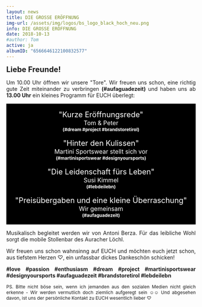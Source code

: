 ```yaml
---
layout: news
title: DIE GROSSE ERÖFFNUNG
img-url: /assets/img/logos/bs_logo_black_hoch_neu.png
info: DIE GROSSE ERÖFFNUNG
date: 2018-10-13
#author: Tom
active: ja
albumID: "6566646122100832577"
---
```

<b><span style="font-size:20px">Liebe Freunde!</span></b>

<p style="text-align: justify">Um 10.00 Uhr öffnen wir unsere "Tore". Wir freuen uns schon, eine richtig gute
Zeit miteinander zu verbringen <b>(&#35;aufaguadezeit)</b> und haben uns ab <b>13.00 Uhr</b> ein kleines
Programm für EUCH überlegt:</p>

<div style="background-color:black; color:white; padding-left: 8px;padding-right: 8px; text-align: center">
<br>
<span style="font-size: 20px">"Kurze Eröffnungsrede"</span>
<br>
<span style="font-size: 16px">Tom &amp; Peter</span>
<br>
<span style="font-size: 12px"><b>(&#35;dream &#35;project &#35;brandstoretirol)</b></span>
<br>
<br>
<span style="font-size: 20px">"Hinter den Kulissen"</span>
<br>
<span style="font-size: 16px">Martini Sportswear stellt sich vor</span>
<br>
<span style="font-size: 12px"><b>(&#35;martinisportswear &#35;designyoursports)</b></span>
<br>
<br>
<span style="font-size: 20px">"Die Leidenschaft fürs Leben"</span>
<br>
<span style="font-size: 16px">Susi Kimmel</span> 
<br>
<span style="font-size: 12px"><b>(&#35;lebdeilebn)</b></span>
<br>
<br>
<span style="font-size: 20px">"Preisübergaben und eine kleine Überraschung"</span>
<br>
<span style="font-size: 16px">Wir gemeinsam</span> 
<br>
<span style="font-size: 12px"><b>(&#35;aufaguadezeit)</b></span>
<br>
<br>
</div>

<p style="text-align: justify">Musikalisch begleitet werden wir von Antoni Berza. Für das leibliche Wohl sorgt die mobile Stollenbar des Auracher Löchl.</p>

<p style="text-align: justify">Wir freuen uns schon wahnsinng auf EUCH und möchten euch jetzt schon, aus tiefstem Herzen &#9825;, ein unfassbar dickes Dankeschön schicken!</p>

<p style="text-align: justify"><b>&#35;love &#35;passion &#35;enthusiasm &#35;dream &#35;project &#35;martinisportswear &#35;designyoursports &#35;aufaguadezeit &#35;brandstoretirol &#35;lebdeilebn</b></p>

<p style="font-size: 12px; text-align: justify"> PS. Bitte nicht böse sein, wenn ich jemanden aus den sozialen Medien nicht gleich erkenne - Wir werden vermutlich doch ziemlich aufgeregt sein &#9786;&#9786; Und abgesehen davon, ist uns der persönliche Kontakt
zu EUCH wesentlich lieber &#9825;</p>
